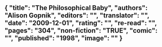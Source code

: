 {
 "title": "The Philosophical Baby",
 "authors": "Alison Gopnik",
 "editors": "",
 "translator": "",
 "date": "2009-12-01",
 "rating": "",
 "re-read": "",
 "pages": "304",
 "non-fiction": "TRUE",
 "comic": "",
 "published": "1998",
 "image": ""
}
---

